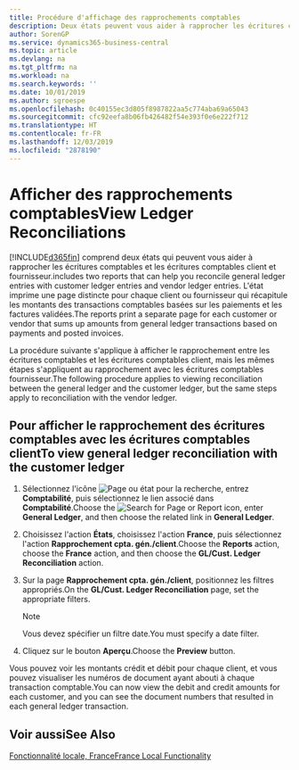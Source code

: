 ```yaml
---
title: Procédure d'affichage des rapprochements comptables
description: Deux états peuvent vous aider à rapprocher les écritures comptables et les écritures comptables client et fournisseur.
author: SorenGP
ms.service: dynamics365-business-central
ms.topic: article
ms.devlang: na
ms.tgt_pltfrm: na
ms.workload: na
ms.search.keywords: ''
ms.date: 10/01/2019
ms.author: sgroespe
ms.openlocfilehash: 0c40155ec3d805f8987822aa5c774aba69a65043
ms.sourcegitcommit: cfc92eefa8b06fb426482f54e393f0e6e222f712
ms.translationtype: HT
ms.contentlocale: fr-FR
ms.lasthandoff: 12/03/2019
ms.locfileid: "2878190"
---
```

# <a name="view-ledger-reconciliations"></a><span data-ttu-id="a5e94-103">Afficher des rapprochements comptables</span><span class="sxs-lookup"><span data-stu-id="a5e94-103">View Ledger Reconciliations</span></span>
[!INCLUDE[d365fin](../../includes/d365fin_md.md)] <span data-ttu-id="a5e94-104">comprend deux états qui peuvent vous aider à rapprocher les écritures comptables et les écritures comptables client et fournisseur.</span><span class="sxs-lookup"><span data-stu-id="a5e94-104">includes two reports that can help you reconcile general ledger entries with customer ledger entries and vendor ledger entries.</span></span> <span data-ttu-id="a5e94-105">L'état imprime une page distincte pour chaque client ou fournisseur qui récapitule les montants des transactions comptables basées sur les paiements et les factures validées.</span><span class="sxs-lookup"><span data-stu-id="a5e94-105">The reports print a separate page for each customer or vendor that sums up amounts from general ledger transactions based on payments and posted invoices.</span></span>  

<span data-ttu-id="a5e94-106">La procédure suivante s'applique à afficher le rapprochement entre les écritures comptables et les écritures comptables client, mais les mêmes étapes s'appliquent au rapprochement avec les écritures comptables fournisseur.</span><span class="sxs-lookup"><span data-stu-id="a5e94-106">The following procedure applies to viewing reconciliation between the general ledger and the customer ledger, but the same steps apply to reconciliation with the vendor ledger.</span></span>  

## <a name="to-view-general-ledger-reconciliation-with-the-customer-ledger"></a><span data-ttu-id="a5e94-107">Pour afficher le rapprochement des écritures comptables avec les écritures comptables client</span><span class="sxs-lookup"><span data-stu-id="a5e94-107">To view general ledger reconciliation with the customer ledger</span></span>  

1.  <span data-ttu-id="a5e94-108">Sélectionnez l'icône ![Page ou état pour la recherche](../../media/ui-search/search_small.png "Icône Page ou état pour la recherche"), entrez **Comptabilité**, puis sélectionnez le lien associé dans **Comptabilité**.</span><span class="sxs-lookup"><span data-stu-id="a5e94-108">Choose the ![Search for Page or Report](../../media/ui-search/search_small.png "Search for Page or Report icon") icon, enter **General Ledger**, and then choose the related link in **General Ledger**.</span></span>  
2.  <span data-ttu-id="a5e94-109">Choisissez l'action **États**, choisissez l'action **France**, puis sélectionnez l'action **Rapprochement cpta. gén./client**.</span><span class="sxs-lookup"><span data-stu-id="a5e94-109">Choose the **Reports** action, choose the **France** action, and then choose the **GL/Cust. Ledger Reconciliation** action.</span></span>  
3.  <span data-ttu-id="a5e94-110">Sur la page **Rapprochement cpta. gén./client**, positionnez les filtres appropriés.</span><span class="sxs-lookup"><span data-stu-id="a5e94-110">On the **GL/Cust. Ledger Reconciliation** page, set the appropriate filters.</span></span>  

    > [!NOTE]  
    >  <span data-ttu-id="a5e94-111">Vous devez spécifier un filtre date.</span><span class="sxs-lookup"><span data-stu-id="a5e94-111">You must specify a date filter.</span></span>  

4.  <span data-ttu-id="a5e94-112">Cliquez sur le bouton **Aperçu**.</span><span class="sxs-lookup"><span data-stu-id="a5e94-112">Choose the **Preview** button.</span></span>  

<span data-ttu-id="a5e94-113">Vous pouvez voir les montants crédit et débit pour chaque client, et vous pouvez visualiser les numéros de document ayant abouti à chaque transaction comptable.</span><span class="sxs-lookup"><span data-stu-id="a5e94-113">You can now view the debit and credit amounts for each customer, and you can see the document numbers that resulted in each general ledger transaction.</span></span>  

## <a name="see-also"></a><span data-ttu-id="a5e94-114">Voir aussi</span><span class="sxs-lookup"><span data-stu-id="a5e94-114">See Also</span></span>  
[<span data-ttu-id="a5e94-115">Fonctionnalité locale, France</span><span class="sxs-lookup"><span data-stu-id="a5e94-115">France Local Functionality</span></span>](france-local-functionality.md)
